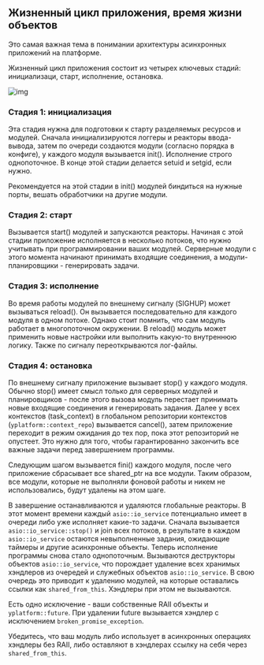 ## Жизненный цикл приложения, время жизни объектов

Это самая важная тема в понимании архитектуры асинхронных приложений на платформе.

Жизненный цикл приложения состоит из четырех ключевых стадий: инициализаци, старт, исполнение, остановка.

![img](lifecycle.png)

### Стадия 1: инициализация
Эта стадия нужна для подготовки к старту разделяемых ресурсов и модулей. Сначала инициализируются логгеры и реакторы ввода-вывода, затем по очереди создаются модули (согласно порядка в конфиге), у каждого модуля вызывается init().
Исполнение строго однопоточное. В конце этой стадии делается setuid и setgid, если нужно.

Рекомендуется на этой стадии в init() модулей биндиться на нужные порты, вешать обработчики на другие модули.

### Стадия 2: старт
Вызывается start() модулей и запускаются реакторы. Начиная с этой стадии приложение исполняется в несколько потоков, что нужно учитывать при программировании ваших модулей. Серверные модули с этого момента начинают принимать входящие соединения, а модули-планировщики - генерировать задачи.

### Стадия 3: исполнение
Во время работы модулей по внешнему сигналу (SIGHUP) может вызываться reload(). Он вызывается последовательно для каждого модуля в одном потоке. Однако стоит помнить, что сам модуль работает в многопоточном окружении. В reload() модуль может применить новые настройки или выполнить какую-то внутреннюю логику.
Также по сигналу переоткрываются лог-файлы.

### Стадия 4: остановка
По внешнему сигналу приложение вызывает stop() у каждого модуля. Обычно stop() имеет смысл только для серверных модулей и планировщиков - после этого вызова модуль перестает принимать новые входящие соединения и генерировать задания.
Далее у всех контекстов (task_context) в глобальном репозитории контекстов (`yplatform::context_repo`) вызывается cancel(), затем приложение переходит в режим ожидания до тех пор, пока этот репозиторий не опустеет. Это нужно для того, чтобы гарантированно закончить все важные задачи перед завершением программы.

Следующим шагом вызывается fini() каждого модуля, после чего приложение сбрасывает все shared_ptr на все модули. Таким образом, все модули, которые не выполняли фоновой работы и никем не использовались, будут удалены на этом шаге.

В завершение останавливаются и удаляются глобальные реакторы. В этот момент времени каждый `asio::io_service` потенциально имеет в очереди либо уже исполняет какие-то задачи. Сначала вызывается `asio::io_service::stop()` и join всех потоков, в результате в каждом `asio::io_service` остаются невыполненные задания, ожидающие таймеры и другие асинхронные объекты. Теперь исполнение программы снова стало однопоточным. Вызываются деструкторы объектов `asio::io_service`, что порождает удаление всех хранимых хэндлеров из очередей и служебных объектов `asio::io_service`. В свою очередь это приводит к удалению модулей, на которые оставались ссылки как `shared_from_this`. Хэндлеры при этом не вызываются.

Есть одно исключение - ваши собственные RAII объекты и `yplatform::future`. При удалении future вызывается хэндлер с исключением `broken_promise_exception`.

Убедитесь, что ваш модуль либо использует в асинхронных операциях хэндлеры без RAII, либо оставляют в хэндлерах ссылку на себя через `shared_from_this`.
